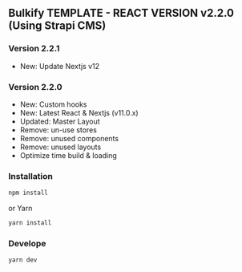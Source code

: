 ## Bulkify TEMPLATE - REACT VERSION v2.2.0 (Using Strapi CMS)

### Version 2.2.1

* New: Update Nextjs v12

### Version 2.2.0

* New: Custom hooks
* New: Latest React & Nextjs (v11.0.x)
* Updated: Master Layout
* Remove: un-use stores
* Remove: unused components
* Remove: unused layouts
* Optimize time build & loading


### Installation

```bash
npm install
```

or Yarn

```bash
yarn install 
```

### Develope

```bash
yarn dev 
```

